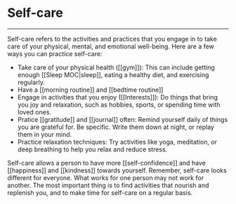 # Self-care
---
Self-care refers to the activities and practices that you engage in to take care of your physical, mental, and emotional well-being. Here are a few ways you can practice self-care:

- Take care of your physical health ([[gym]]): This can include getting enough [[Sleep MOC|sleep]], eating a healthy diet, and exercising regularly.
- Have a [[morning routine]] and [[bedtime routine]]
- Engage in activities that you enjoy ([[Interests]]): Do things that bring you joy and relaxation, such as hobbies, sports, or spending time with loved ones.
- Pratice [[gratitude]] and [[journal]] often: Remind yourself daily of things you are grateful for. Be specific. Write them down at night, or replay them in your mind.
- Practice relaxation techniques: Try activities like yoga, meditation, or deep breathing to help you relax and reduce stress.

Self-care allows a person to have more [[self-confidence]] and have [[happiness]] and [[kindness]] towards yourself. Remember, self-care looks different for everyone. What works for one person may not work for another. The most important thing is to find activities that nourish and replenish you, and to make time for self-care on a regular basis.